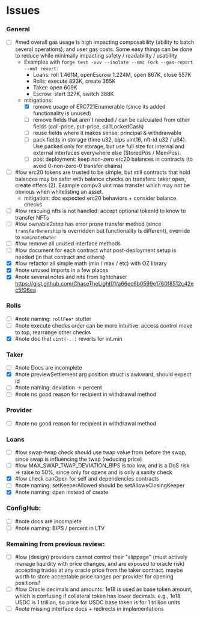 # Issues


### General
  - [ ] #med overall gas usage is high impacting composability (ability to batch several operations), and user gas costs. Some easy things can be done to reduce while minimally impacting safety / readability / usability
    - Examples with `forge test -vvv --isolate --nmc Fork --gas-report --nmt revert`:
      - Loans: roll 1.461M, openEscrow 1.224M, open 867K, close 557K
      - Rolls: execute 893K, create 365K
      - Taker: open 609K
      - Escrow: start 327K, switch 388K
    - mitigations:
      - [x] remove usage of ERC721Enumerable (since its added functionality is unused)
      - [ ] remove fields that aren't needed / can be calculated from other fields (call-price, put-price, callLockedCash)
      - [ ] reuse fields where it makes sense: principal & withdrawable
      - [ ] pack fields in storage (time u32, bips uint16, nft-id u32 / u64). Use packed only for storage, but use full size for internal and external interfaces everywhere else (StoredPos / MemPos).
      - [ ] post deployment: keep non-zero erc20 balances in contracts (to avoid 0-non-zero-0 transfer chains)
  - [ ] #low erc20 tokens are trusted to be simple, but still contracts that hold balances may be safer with balance checks on transfers: taker open, create offers (2). Example compv3 uint max transfer which may not be obvious when whitelisting an asset.
    - mitigation: doc expected erc20 behaviors + consider balance checks
  - [ ] #low rescuing nfts is not handled: accept optional tokenId to know to transfer NFTs
  - [ ] #low ownable2step has error prone transfer method (since `transferOwnership` is overridden but functionality is different), override to `nominateOwner`
  - [ ] #low remove all unused interface methods
  - [ ] #low document for each contract what post-deployment setup is needed (in that contract and others)
  - [x] #low refactor all simple math (min / max / etc) with OZ library
  - [x] #note unused imports in a few places
  - [x] #note several notes and nits from lightchaser https://gist.github.com/ChaseTheLight01/a66ec6b0599e1760f8512c42ec5f96ea

### Rolls
  - [ ] #note naming: `rollFee*` stutter
  - [ ] #note execute checks order can be more intuitive: access control move to top, rearrange other checks
  - [x] #note doc that `uint(-..)` reverts for int.min

### Taker
  - [ ] #note Docs are incomplete
  - [x] #note previewSettlement arg position struct is awkward, should expect id
  - [ ] #note naming: deviation -> percent
  - [ ] #note no good reason for recipient in withdrawal method

###  Provider
  - [ ] #note no good reason for recipient in withdrawal method

###  Loans
  - [ ] #low swap-twap check should use twap value from before the swap, since swap is influencing the twap (reducing price)
  - [ ] #low MAX_SWAP_TWAP_DEVIATION_BIPS is too low, and is a DoS risk => raise to 50%, since only for opens and is only a sanity check
  - [x] #low check canOpen for self and dependencies contracts
  - [ ] #note naming: setKeeperAllowed should be setAllowsClosingKeeper
  - [x] #note naming: open instead of create

###  ConfigHub:
  - [ ] #note docs are incomplete
  - [ ] #note naming: BIPS / percent in LTV

### Remaining from previous review:
- [ ] #low (design) providers cannot control their "slippage" (must actively manage liquidity with price changes, and are exposed to oracle risk) accepting trades at any oracle price from the taker contract. maybe worth to store acceptable price ranges per provider for opening positions?
- [ ] #low Oracle decimals and amounts: 1e18 is used as base token amount, which is confusing if collateral token has lower decimals. e.g., 1e18 USDC is 1 trillion, so price for USDC base token is for 1 trillion units
- [ ] #note missing interface docs + redirects in implementations
